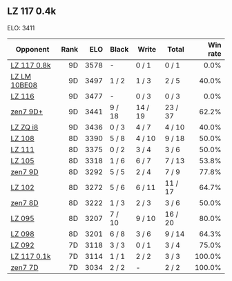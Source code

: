 ## LZ 117 0.4k ##

ELO: 3411

Opponent | Rank | ELO | Black | Write | Total | Win rate
---------|-----:|----:|-------|-------|-------|-------:
[LZ 117 0.8k](LZ%20117%200.8k.md) | 9D | 3578 | - | 0 / 1 | 0 / 1 | 0.0%
[LZ LM 10BE08](LZ%20LM%2010BE08.md) | 9D | 3497 | 1 / 2 | 1 / 3 | 2 / 5 | 40.0%
[LZ 116](LZ%20116.md) | 9D | 3477 | - | 0 / 3 | 0 / 3 | 0.0%
[zen7 9D+](zen7%209D+.md) | 9D | 3441 | 9 / 18 | 14 / 19 | 23 / 37 | 62.2%
[LZ ZQ i8](LZ%20ZQ%20i8.md) | 9D | 3436 | 0 / 3 | 4 / 7 | 4 / 10 | 40.0%
[LZ 108](LZ%20108.md) | 8D | 3390 | 5 / 8 | 4 / 10 | 9 / 18 | 50.0%
[LZ 111](LZ%20111.md) | 8D | 3375 | 0 / 2 | 3 / 4 | 3 / 6 | 50.0%
[LZ 105](LZ%20105.md) | 8D | 3318 | 1 / 6 | 6 / 7 | 7 / 13 | 53.8%
[zen7 9D](zen7%209D.md) | 8D | 3292 | 5 / 5 | 2 / 4 | 7 / 9 | 77.8%
[LZ 102](LZ%20102.md) | 8D | 3272 | 5 / 6 | 6 / 11 | 11 / 17 | 64.7%
[zen7 8D](zen7%208D.md) | 8D | 3222 | 1 / 3 | 2 / 3 | 3 / 6 | 50.0%
[LZ 095](LZ%20095.md) | 8D | 3207 | 7 / 10 | 9 / 10 | 16 / 20 | 80.0%
[LZ 098](LZ%20098.md) | 8D | 3201 | 6 / 8 | 3 / 6 | 9 / 14 | 64.3%
[LZ 092](LZ%20092.md) | 7D | 3118 | 3 / 3 | 0 / 1 | 3 / 4 | 75.0%
[LZ 117 0.1k](LZ%20117%200.1k.md) | 7D | 3114 | 1 / 1 | 2 / 2 | 3 / 3 | 100.0%
[zen7 7D](zen7%207D.md) | 7D | 3034 | 2 / 2 | - | 2 / 2 | 100.0%
